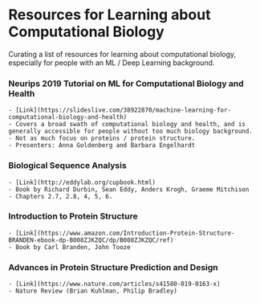 # Resources for Learning about Computational Biology

Curating a list of resources for learning about computational biology, especially for people with an ML / Deep Learning background.

### Neurips 2019 Tutorial on ML for Computational Biology and Health

    - [Link](https://slideslive.com/38922870/machine-learning-for-computational-biology-and-health)
    - Covers a broad swath of computational biology and health, and is generally accessible for people without too much biology background.
    - Not as much focus on proteins / protein structure.
    - Presenters: Anna Goldenberg and Barbara Engelhardt


### Biological Sequence Analysis

    - [Link](http://eddylab.org/cupbook.html)
    - Book by Richard Durbin, Sean Eddy, Anders Krogh, Graeme Mitchison
    - Chapters 2.7, 2.8, 4, 5, 6.


### Introduction to Protein Structure

    - [Link](https://www.amazon.com/Introduction-Protein-Structure-BRANDEN-ebook-dp-B008ZJKZQC/dp/B008ZJKZQC/ref)
    - Book by Carl Branden, John Tooze


### Advances in Protein Structure Prediction and Design

    - [Link](https://www.nature.com/articles/s41580-019-0163-x)
    - Nature Review (Brian Kuhlman, Philip Bradley)
